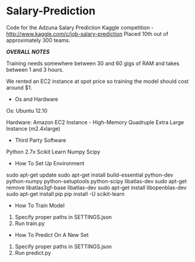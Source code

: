 Salary-Prediction
=================

Code for the Adzuna Salary Prediction Kaggle competition - http://www.kaggle.com/c/job-salary-prediction Placed 10th out of approximately 300 teams.

***OVERALL NOTES***


Training needs somewhere between 30 and 60 gigs of RAM and takes between 1 and 3 hours.

We rented an EC2 instance at spot price so training the model should cost around $1.

- Os and Hardware

Os:
Ubuntu 12.10

Hardware:
Amazon EC2 Instance - High-Memory Quadruple Extra Large Instance (m2.4xlarge)

- Third Party Software

Python 2.7x
Scikit Learn
Numpy
Scipy

- How To Set Up Environment

sudo apt-get update
sudo apt-get install build-essential python-dev python-numpy python-setuptools python-scipy libatlas-dev
sudo apt-get remove libatlas3gf-base libatlas-dev
sudo apt-get install libopenblas-dev
sudo apt-get install pip
pip install -U scikit-learn

- How To Train Model

1) Specify proper paths in SETTINGS.json
2) Run train.py

- How To Predict On A New Set

1) Specify proper paths in SETTINGS.json
2) Run predict.py